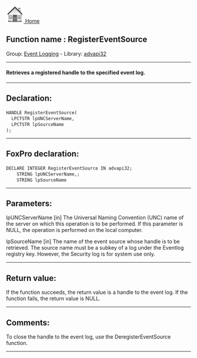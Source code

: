 [<img src="../../images/home.png"> Home ](https://github.com/VFPX/Win32API)  

## Function name : RegisterEventSource
Group: [Event Logging](../../functions_group.md#Event_Logging)  -  Library: [advapi32](../../Libraries.md#advapi32)  
***  


#### Retrieves a registered handle to the specified event log.
***  


## Declaration:
```foxpro  
HANDLE RegisterEventSource(
  LPCTSTR lpUNCServerName,
  LPCTSTR lpSourceName
);  
```  
***  


## FoxPro declaration:
```foxpro  
DECLARE INTEGER RegisterEventSource IN advapi32;
	STRING lpUNCServerName,;
	STRING lpSourceName  
```  
***  


## Parameters:
lpUNCServerName 
[in] The Universal Naming Convention (UNC) name of the server on which this operation is to be performed. If this parameter is NULL, the operation is performed on the local computer. 

lpSourceName 
[in] The name of the event source whose handle is to be retrieved. The source name must be a subkey of a log under the Eventlog registry key. 
However, the Security log is for system use only.
  
***  


## Return value:
If the function succeeds, the return value is a handle to the event log. 
If the function fails, the return value is NULL.
  
***  


## Comments:
To close the handle to the event log, use the DeregisterEventSource function.  
  
***  

